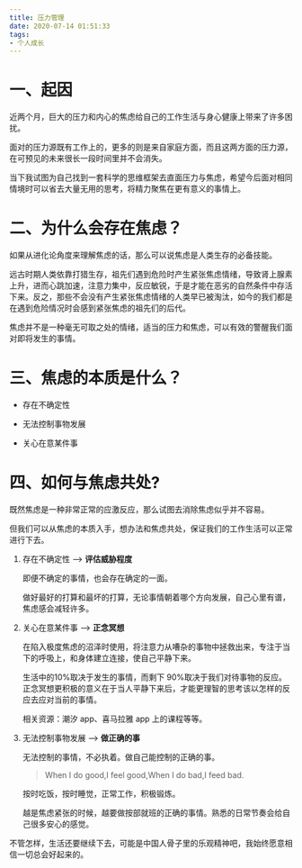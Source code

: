 ```yaml
---
title: 压力管理
date: 2020-07-14 01:51:33
tags:
- 个人成长
---
```


# 一、起因

近两个月，巨大的压力和内心的焦虑给自己的工作生活与身心健康上带来了许多困扰。

面对的压力源既有工作上的，更多的则是来自家庭方面，而且这两方面的压力源，在可预见的未来很长一段时间里并不会消失。

当下我试图为自己找到一套科学的思维框架去直面压力与焦虑，希望今后面对相同情境时可以省去大量无用的思考，将精力聚焦在更有意义的事情上。

# 二、为什么会存在焦虑？

如果从进化论角度来理解焦虑的话，那么可以说焦虑是人类生存的必备技能。

远古时期人类依靠打猎生存，祖先们遇到危险时产生紧张焦虑情绪，导致肾上腺素上升，进而心跳加速，注意力集中，反应敏锐，于是才能在恶劣的自然条件中存活下来。反之，那些不会没有产生紧张焦虑情绪的人类早已被淘汰，如今的我们都是在遇到危险情况时会感到紧张焦虑的祖先们的后代。

焦虑并不是一种毫无可取之处的情绪，适当的压力和焦虑，可以有效的警醒我们面对即将发生的事情。

# 三、焦虑的本质是什么？

+ 存在不确定性

+ 无法控制事物发展

+ 关心在意某件事

# 四、如何与焦虑共处?

既然焦虑是一种非常正常的应激反应，那么试图去消除焦虑似乎并不容易。

但我们可以从焦虑的本质入手，想办法和焦虑共处，保证我们的工作生活可以正常进行下去。

1. 存在不确定性 --> **评估威胁程度**

    即便不确定的事情，也会存在确定的一面。

    做好最好的打算和最坏的打算，无论事情朝着哪个方向发展，自己心里有谱，焦虑感会减轻许多。

2. 关心在意某件事 --> **正念冥想**

    在陷入极度焦虑的沼泽时使用，将注意力从嘈杂的事物中拯救出来，专注于当下的呼吸上，和身体建立连接，使自己平静下来。

    生活中的10%取决于发生的事情，而剩下 90%取决于我们对待事物的反应。正念冥想更积极的意义在于当人平静下来后，才能更理智的思考该以怎样的反应去应对当前的事情。
    
    相关资源：潮汐 app、喜马拉雅 app 上的课程等等。

3. 无法控制事物发展 --> **做正确的事**
    
    无法控制的事情，不必执着。做自己能控制的正确的事。

    > When I do good,I feel good,When I do bad,I feed bad.

    按时吃饭，按时睡觉，正常工作，积极锻炼。

    越是焦虑紧张的时候，越要做按部就班的正确的事情。熟悉的日常节奏会给自己很多安心的感觉。


不管怎样，生活还要继续下去，可能是中国人骨子里的乐观精神吧，我始终愿意相信一切总会好起来的。



